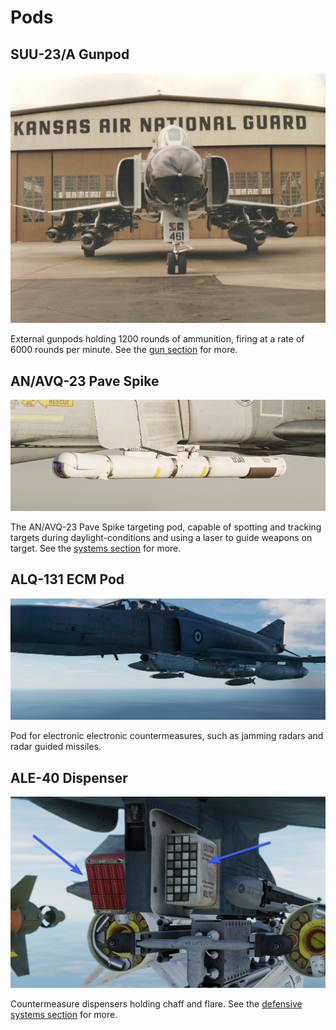 # Pods

## SUU-23/A Gunpod

![suupods](../img/suupods.jpg)

External gunpods holding 1200 rounds of ammunition, firing at a rate of 6000
rounds per minute. See the [gun section](guns.md) for more.

## AN/AVQ-23 Pave Spike

![pave_spike_pod](../img/pave_spike_pod.png)

The AN/AVQ-23 Pave Spike targeting pod, capable of spotting and tracking targets
during daylight-conditions and using a laser to guide weapons on target. See the
[systems section](../systems/weapon_systems/pave_spike/overview.md) for more.

## ALQ-131 ECM Pod

![ext_alq_131_ecm_pod](../img/ext_alq_131_ecm_pod.png)

Pod for electronic electronic countermeasures, such as jamming radars and radar
guided missiles.

## ALE-40 Dispenser

![cm_dispenser](../img/cm_dispenser.png)

Countermeasure dispensers holding chaff and flare. See the
[defensive systems section](../systems/defensive_systems.md) for more.
